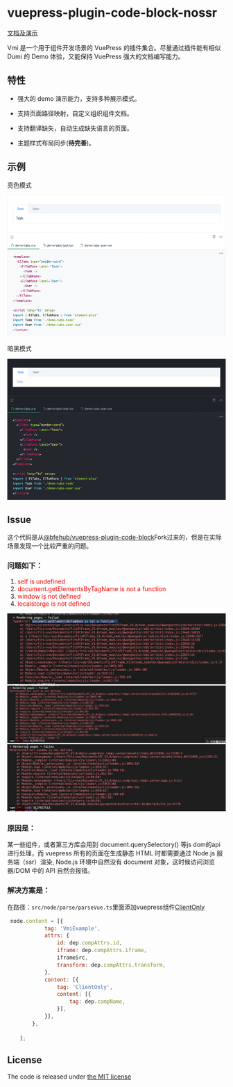 # vuepress-plugin-code-block-nossr

[文档及演示](https://bfehub.github.io/vmi/zh/guide/)

Vmi 是一个用于组件开发场景的 VuePress 的插件集合。尽量通过插件能有相似 Dumi 的 Demo 体验，又能保持 VuePress 强大的文档编写能力。

## 特性

- 强大的 demo 演示能力，支持多种展示模式。

- 支持页面路径映射，自定义组织组件文档。

- 支持翻译缺失，自动生成缺失语言的页面。

- 主题样式布局同步(**待完善**)。

## 示例

亮色模式

![light](./resouces/light.png)

暗黑模式

![dark](./resouces/dark.png)

## Issue

这个代码是从[@bfehub/vuepress-plugin-code-block](https://github.com/bfehub/vmi)Fork过来的，但是在实际场景发现一个比较严重的问题。

### 问题如下：
1. <span style="color: red">self is undefined</span>
2. <span style="color: red">document.getElementsByTagName is not a function</span>
3. <span style="color: red">window is not defined</span>
4. <span style="color: red">localstorge is not defined</span>

![dark](./resouces/1.jpg)
![dark](./resouces/2.jpg)
![dark](./resouces/3.jpg)



### 原因是：
某一些组件，或者第三方库会用到 document.querySelectory() 等js dom的api进行处理，而 vuepress 所有的页面在生成静态 HTML 时都需要通过 Node.js 服务端（ssr）渲染, Node.js 环境中自然没有 document 对象，这时候访问浏览器/DOM 中的 API 自然会报错。

### 解决方案是：

在路径：`src/node/parse/parseVue.ts`里面添加vuepress组件[ClientOnly](https://v2.vuepress.vuejs.org/zh/reference/components.html#clientonly)

```js
 node.content = [{
            tag: 'VmiExample',
            attrs: {
                id: dep.compAttrs.id,
                iframe: dep.compAttrs.iframe,
                iframeSrc,
                transform: dep.compAttrs.transform,
            },
            content: [{
                tag: 'ClientOnly',
                content: [{
                    tag: dep.compName,
                }],
            }],
        },

    ];
```


## License

The code is released under [the MIT license](https://github.com/bfehub/vmi/blob/master/LICENSE)
